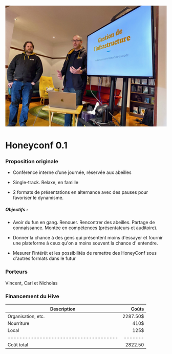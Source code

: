 ![Confoo](../../../assets/img/honeyconf.jpeg)

# Honeyconf 0.1 

### Proposition originale

- Conférence interne d’une journée, réservée aux abeilles

- Single-track. Relaxe, en famille

- 2 formats de présentations en alternance avec des pauses pour favoriser le dynamisme.

##### Objectifs :
- Avoir du fun en gang. Renouer. Rencontrer des abeilles. Partage de connaissance. Montée en compétences (présentateurs et auditoire).

- Donner la chance à des gens qui présentent moins d'essayer et fournir une plateforme à ceux qu'on a moins souvent la chance d' entendre.

- Mesurer l'intérêt et les possibilités de remettre des HoneyConf sous d'autres formats dans le futur 

### Porteurs
Vincent, Carl et Nicholas

### Financement du Hive

| Description                            |    Coûts |
|----------------------------------------|---------:|
| Organisation, etc.                     | 2287.50$ |
| Nourriture                             |     410$ |
| Local                                  |     125$ |
| -------------------------------------- |  ------- |
| Coût total                             |  2822.50 |








